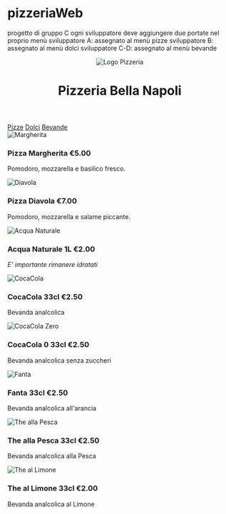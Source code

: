 # pizzeriaWeb
progetto di gruppo C
ogni sviluppatore deve aggiungere due portate nel proprio menù
sviluppatore A: assegnato al menù pizze
sviluppatore B: assegnato al menù dolci
sviluppatore C-D: assegnato al menù bevande

<!DOCTYPE html>
<html lang="it">
<head>
  <meta charset="UTF-8">
  <meta name="viewport" content="width=device-width, initial-scale=1.0">

</head>
<body>

  <header>
    <img src="Napoli-Logo-LabCucina_1.png" alt="Logo Pizzeria">
    <h1>Pizzeria Bella Napoli</h1>
  </header>

  <nav>
    <a href="#">Pizze</a>
    <a href="#">Dolci</a>
    <a href="#">Bevande</a>
  </nav>

  <!-- Elenco pizze -->
  <div>
    <div>
      <img src="pizza.jpg" alt="Margherita">
      <div>
        <h3>Pizza Margherita <span>€5.00</span></h3>
        <p>Pomodoro, mozzarella e basilico fresco.</p>
      </div>
    </div>
    <div>
      <img src="pizza_diavola.jpg" alt="Diavola">
      <div>
        <h3>Pizza Diavola <span>€7.00</span></h3>
        <p>Pomodoro, mozzarella e salame piccante.</p>
      </div>
    </div>
  </div>

  <!-- Elenco dolci -->
  <div>
    
  </div>

  <!-- Elenco bevande -->
  <div>
    <div>
      <img src="Acqua.jpg" alt="Acqua Naturale">
      <div>
        <h3>Acqua Naturale 1L <span>€2.00</span></h3>
        <p><i>E' importante rimanere idratati</i></p>
      </div>
    </div>
    <div>
      <img src="CocaCola.jpg" alt="CocaCola">
      <div>
        <h3>CocaCola 33cl <span>€2.50</span></h3>
        <p>Bevanda analcolica</p>
      </div>
    </div>
    <div>
      <img src="CocaCola Zero.jpg" alt="CocaCola Zero">
      <div>
        <h3>CocaCola 0 33cl <span>€2.50</span></h3>
        <p>Bevanda analcolica senza zuccheri</p>
      </div>
    </div>
    <div>
      <img src="Fanta.jpg" alt="Fanta">
      <div>
        <h3>Fanta 33cl <span>€2.50</span></h3>
        <p>Bevanda analcolica all'arancia</p>
      </div>
    </div>
    <div>
      <img src="The Pesca.jpg" alt="The alla Pesca">
      <div>
        <h3>The alla Pesca 33cl <span>€2.50</span></h3>
        <p>Bevanda analcolica alla Pesca</p>
      </div>
    </div>
    <div>
      <img src="The Limone.jpg" alt="The al Limone">
      <div>
        <h3>The al Limone 33cl <span>€2.00</span></h3>
        <p>Bevanda analcolica al Limone</p>
      </div>
    </div>
  </div>

</body>
</html>

